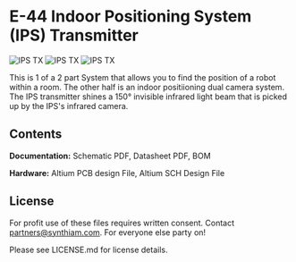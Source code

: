 # E-44 Indoor Positioning System (IPS) Transmitter

![IPS TX](https://live.staticflickr.com/65535/40778035633_4971f633c9_k.jpg)
![IPS TX](https://live.staticflickr.com/65535/40778036003_52927e8999_k.jpg)
![IPS TX](https://live.staticflickr.com/65535/32801179997_6f17fc1113_k.jpg)

This is 1 of a 2 part System that allows you to find the position of a robot within a room. The other half is an indoor positiioning dual camera system. The IPS transmitter shines a 150° invisible infrared light beam that is picked up by the IPS's infrared camera.

## Contents

**Documentation:** Schematic PDF, Datasheet PDF, BOM

**Hardware:** Altium PCB design File, Altium SCH Design File

## License

For profit use of these files requires written consent. Contact partners@synthiam.com. For everyone else party on!

Please see LICENSE.md for license details.

